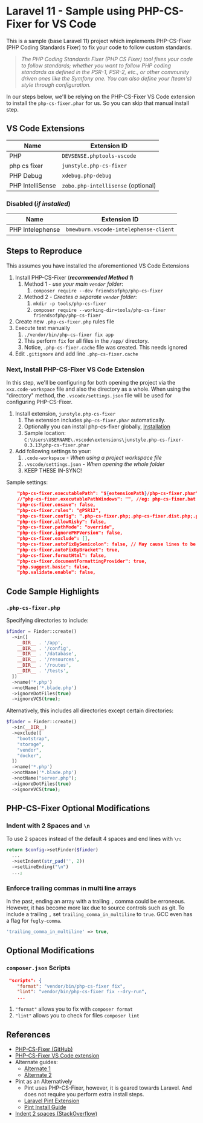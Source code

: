 # Laravel 11 - Sample using PHP-CS-Fixer for VS Code

This is a sample (base Laravel 11) project which implements PHP-CS-Fixer (PHP Coding Standards Fixer) to fix your code to follow custom standards.

> _The PHP Coding Standards Fixer (PHP CS Fixer) tool fixes your code to follow standards; whether you want to follow PHP coding standards as defined in the PSR-1, PSR-2, etc., or other community driven ones like the Symfony one. You can also define your (team's) style through configuration._

In our steps below, we'll be relying on the PHP-CS-Fixer VS Code extension to install the `php-cs-fixer.phar` for us. So you can skip that manual install step.

## VS Code Extensions

| Name | Extension ID |
|-|-|
| PHP | `DEVSENSE.phptools-vscode` |
| php cs fixer | `junstyle.php-cs-fixer` |
| PHP Debug | `xdebug.php-debug` |
| PHP IntelliSense | `zobo.php-intellisense` (optional) |

### Disabled (_if installed_)

| Name | Extension ID |
|-|-|
| PHP Intelephense | `bmewburn.vscode-intelephense-client` |

## Steps to Reproduce


This assumes you have installed the aforementioned VS Code Extensions

1. Install PHP-CS-Fixer (_**recommended Method 1**_)
   1. Method 1 - _use your main `vendor` folder_:
      1. `composer require --dev friendsofphp/php-cs-fixer`
   2. Method 2 - _Creates a separate `vendor` folder_:
      1. `mkdir -p tools/php-cs-fixer`
      2. `composer require --working-dir=tools/php-cs-fixer friendsofphp/php-cs-fixer`
2. Create new `.php-cs-fixer.php` rules file
3. Execute test manually
   1. `./vendor/bin/php-cs-fixer fix app`
   2. This perform `fix` for all files in the `/app/` directory.
   3. Notice, `.php-cs-fixer.cache` file was created. This needs ignored
4. Edit `.gitignore` and add line `.php-cs-fixer.cache`

### Next, Install PHP-CS-Fixer VS Code Extension

In this step, we'll be configuring for both opening the project via the `xxx.code-workspace` file and also the directory as a whole. When using the "directory" method, the `.vscode/settings.json` file will be used for configuring PHP-CS-Fixer.

1. Install extension, `junstyle.php-cs-fixer`
   1. The extension includes `php-cs-fixer.phar` automatically.
   2. Optionally you can install php-cs-fixer globally, [Installation](https://github.com/PHP-CS-Fixer/PHP-CS-Fixer/blob/master/doc/installation.rst)
   3. Sample location: `C:\Users\USERNAME\.vscode\extensions\junstyle.php-cs-fixer-0.3.13\php-cs-fixer.phar`
2. Add following settings to your:
   1. `.code-workspace` - _When using a project workspace file_
   2. `.vscode/settings.json` - _When opening the whole folder_
   3. KEEP THESE IN-SYNC!

Sample settings:

```json
    "php-cs-fixer.executablePath": "${extensionPath}/php-cs-fixer.phar",
    //"php-cs-fixer.executablePathWindows": "", //eg: php-cs-fixer.bat
    "php-cs-fixer.onsave": false,
    "php-cs-fixer.rules": "@PSR12",
    "php-cs-fixer.config": ".php-cs-fixer.php;.php-cs-fixer.dist.php;.php_cs;.php_cs.dist",
    "php-cs-fixer.allowRisky": false,
    "php-cs-fixer.pathMode": "override",
    "php-cs-fixer.ignorePHPVersion": false,
    "php-cs-fixer.exclude": [],
    "php-cs-fixer.autoFixBySemicolon": false, // May cause lines to be deleted
    "php-cs-fixer.autoFixByBracket": true,
    "php-cs-fixer.formatHtml": false,
    "php-cs-fixer.documentFormattingProvider": true,
    "php.suggest.basic": false,
    "php.validate.enable": false,
```

## Code Sample Highlights

### `.php-cs-fixer.php`

Specifying directories to include:

```php
$finder = Finder::create()
  ->in([
    __DIR__ . '/app',
    __DIR__ . '/config',
    __DIR__ . '/database',
    __DIR__ . '/resources',
    __DIR__ . '/routes',
    __DIR__ . '/tests',
  ])
  ->name('*.php')
  ->notName('*.blade.php')
  ->ignoreDotFiles(true)
  ->ignoreVCS(true);
```

Alternatively, this includes all directories except certain directories:

```php
$finder = Finder::create()
  ->in(__DIR__)
  ->exclude([
    "bootstrap",
    "storage",
    "vendor",
    "docker",
  ])
  ->name('*.php')
  ->notName('*.blade.php')
  ->notName("server.php");
  ->ignoreDotFiles(true)
  ->ignoreVCS(true);
```

## PHP-CS-Fixer Optional Modifications

### Indent with 2 Spaces and `\n`

To use 2 spaces instead of the default 4 spaces and end lines with `\n`:

```php
return $config->setFinder($finder)
  ...
  ->setIndent(str_pad('', 2))
  ->setLineEnding("\n")
  ...;
```

### Enforce trailing commas in multi line arrays

In the past, ending an array with a trailing `,` comma could be erroneous. However, it has become more lax due to source controls such as git. To include a trailing `,` set `trailing_comma_in_multiline` to `true`.  GCC even has a flag for `fugly-comma`.

```php
'trailing_comma_in_multiline' => true,
```

## Optional Modifications

### `composer.json` Scripts

```json
 "scripts": {
    "format": "vendor/bin/php-cs-fixer fix",
    "lint": "vendor/bin/php-cs-fixer fix --dry-run",
    ...
```

1. `"format"` allows you to fix with `composer format`
2. `"lint"` allows you to check for files `composer lint`

## References

* [PHP-CS-Fixer (GitHub)](https://github.com/PHP-CS-Fixer/PHP-CS-Fixer)
* [PHP-CS-Fixer VS Code extension](https://github.com/junstyle/vscode-php-cs-fixer)
* Alternate guides:
  * [Alternate 1](https://dev.to/ibrarturi/setup-php-cs-fixer-for-laravel-project-44nf)
  * [Alternate 2](https://www.youtube.com/watch?v=0co_9kVcS38)
* Pint as an Alternatively
  * Pint uses PHP-CS-Fixer, however, it is geared towards Laravel. And does not require you perform extra install steps.
  * [Laravel Pint Extension](https://github.com/open-southeners/vscode-laravel-pint)
  * [Pint Install Guide](https://devinthewild.com/article/laravel-pint-formatting-vscode-phpstorm)
* [Indent 2 spaces (StackOverflow)](https://stackoverflow.com/questions/37193540/configure-php-cs-fixer-indentation-for-2-spaces-rather-than-4)

